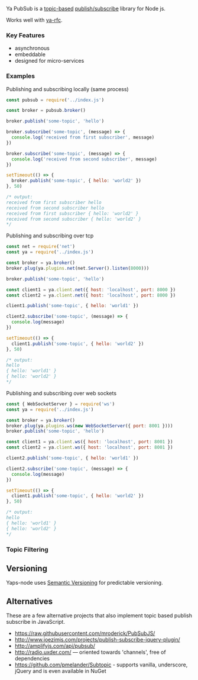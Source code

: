Ya PubSub is a [topic-based](http://en.wikipedia.org/wiki/Publish–subscribe_pattern#Message_filtering) [publish/subscribe](http://en.wikipedia.org/wiki/Publish/subscribe) library for Node js.

Works well with [ya-rfc](https://www.npmjs.com/package/ya-rfc).

### Key Features
* asynchronous
* embeddable
* designed for micro-services


### Examples
Publishing and subscribing locally (same process)
```javascript
const pubsub = require('../index.js')

const broker = pubsub.broker()

broker.publish('some-topic', 'hello')

broker.subscribe('some-topic', (message) => {
  console.log('received from first subscriber', message)
})

broker.subscribe('some-topic', (message) => {
  console.log('received from second subscriber', message)
})

setTimeout(() => {
  broker.publish('some-topic', { hello: 'world2' })
}, 50)

/* output:
received from first subscriber hello
received from second subscriber hello
received from first subscriber { hello: 'world2' }
received from second subscriber { hello: 'world2' }
*/

```
Publishing and subscribing over tcp
```javascript
const net = require('net')
const ya = require('../index.js')

const broker = ya.broker()
broker.plug(ya.plugins.net(net.Server().listen(8000)))

broker.publish('some-topic', 'hello')

const client1 = ya.client.net({ host: 'localhost', port: 8000 })
const client2 = ya.client.net({ host: 'localhost', port: 8000 })

client1.publish('some-topic', { hello: 'world1' })

client2.subscribe('some-topic', (message) => {
  console.log(message)
})

setTimeout(() => {
  client1.publish('some-topic', { hello: 'world2' })
}, 50)

/* output:
hello
{ hello: 'world1' }
{ hello: 'world2' }
*/

```
Publishing and subscribing over web sockets
```javascript
const { WebSocketServer } = require('ws')
const ya = require('../index.js')

const broker = ya.broker()
broker.plug(ya.plugins.ws(new WebSocketServer({ port: 8001 })))
broker.publish('some-topic', 'hello')

const client1 = ya.client.ws({ host: 'localhost', port: 8001 })
const client2 = ya.client.ws({ host: 'localhost', port: 8001 })

client2.publish('some-topic', { hello: 'world1' })

client2.subscribe('some-topic', (message) => {
  console.log(message)
})

setTimeout(() => {
  client1.publish('some-topic', { hello: 'world2' })
}, 50)

/* output:
hello
{ hello: 'world1' }
{ hello: 'world2' }
*/

```

### Topic Filtering


## Versioning

Yaps-node uses [Semantic Versioning](http://semver.org/) for predictable versioning.

## Alternatives

These are a few alternative projects that also implement topic based publish subscribe in JavaScript.

* https://raw.githubusercontent.com/mroderick/PubSubJS/
* http://www.joezimjs.com/projects/publish-subscribe-jquery-plugin/
* http://amplifyjs.com/api/pubsub/
* http://radio.uxder.com/ — oriented towards 'channels', free of dependencies
* https://github.com/pmelander/Subtopic - supports vanilla, underscore, jQuery and is even available in NuGet